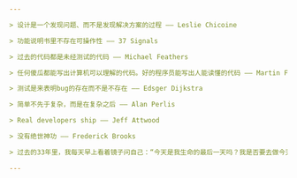 ```yaml
---

> 设计是一个发现问题、而不是发现解决方案的过程 —— Leslie Chicoine

> 功能说明书里不存在可操作性 —— 37 Signals

> 过去的代码都是未经测试的代码 —— Michael Feathers

> 任何傻瓜都能写出计算机可以理解的代码。好的程序员能写出人能读懂的代码 —— Martin Fowler

> 测试是来表明bug的存在而不是不存在 —— Edsger Dijkstra

> 简单不先于复杂，而是在复杂之后 —— Alan Perlis

> Real developers ship —— Jeff Attwood

> 没有绝世神功 —— Frederick Brooks

> 过去的33年里，我每天早上看着镜子问自己：“今天是我生命的最后一天吗？我是否要去做今天该做的事？”一天一天太多次是“不是”，我知道这需要改变…所有的事情 —— 所有身外的期望，所有的骄傲，所有的对困难和失败的恐惧 —— 这些东西在死亡面前立刻消失的无影无踪，只剩下真正重要的东西。想着自己即将死去，这是让我避免落入担心失去什么的陷阱里的最好的方法。 —— Steve Jobs

---
```

